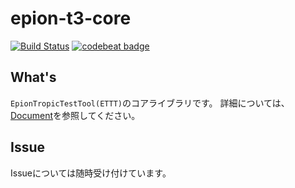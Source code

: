 # epion-t3-core

[![Build Status](https://travis-ci.org/epion-tropic-test-tool/epion-t3-core.svg?branch=master)](https://travis-ci.org/epion-tropic-test-tool/epion-t3-core)
[![codebeat badge](https://codebeat.co/badges/d6f599b0-21b4-41d7-a51f-7621a5a08c27)](https://codebeat.co/projects/github-com-epion-tropic-test-tool-epion-t3-core-master)

## What's
`EpionTropicTestTool(ETTT)`のコアライブラリです。
詳細については、[Document](https://ettt.t-zomu.com)を参照してください。


## Issue
Issueについては随時受け付けています。

